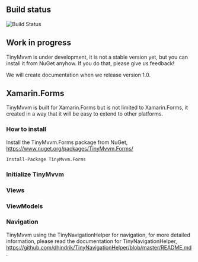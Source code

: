 ## Build status
<img src="https://io2gamelabs.visualstudio.com/_apis/public/build/definitions/be16d002-5786-41a1-bf3b-3e13d5e80aa0/8/badge" alt="Build Status" />

## Work in progress
TinyMvvm is under development, it is not a stable version yet, but you can install it from NuGet anyhow. If you do that, please give us feedback!

We will create documentation when we release version 1.0.

## Xamarin.Forms
TinyMvvm is built for Xamarin.Forms but is not limited to Xamarin.Forms, it created in a way that it will be easy to extend to other platforms.

### How to install
Install the TinyMvvm.Forms package from NuGet, https://www.nuget.org/packages/TinyMvvm.Forms/

```
Install-Package TinyMvvm.Forms 
```

### Initialize TinyMvvm

### Views

### ViewModels

### Navigation
TinyMvvm using the TinyNavigationHelper for navigation, for more detailed information, please read the documentation for TinyNavigationHelper, https://github.com/dhindrik/TinyNavigationHelper/blob/master/README.md.
